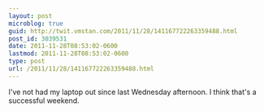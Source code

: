 ```yaml
---
layout: post
microblog: true
guid: http://twit.vmstan.com/2011/11/28/141167722263359488.html
post_id: 3039531
date: 2011-11-28T08:53:02-0600
lastmod: 2011-11-28T08:53:02-0600
type: post
url: /2011/11/28/141167722263359488.html
---
```

I've not had my laptop out since last Wednesday afternoon. I think that's a successful weekend.
